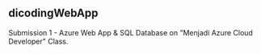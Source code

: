 ## dicodingWebApp
Submission 1 - Azure Web App &amp; SQL Database on "Menjadi Azure Cloud Developer" Class.
